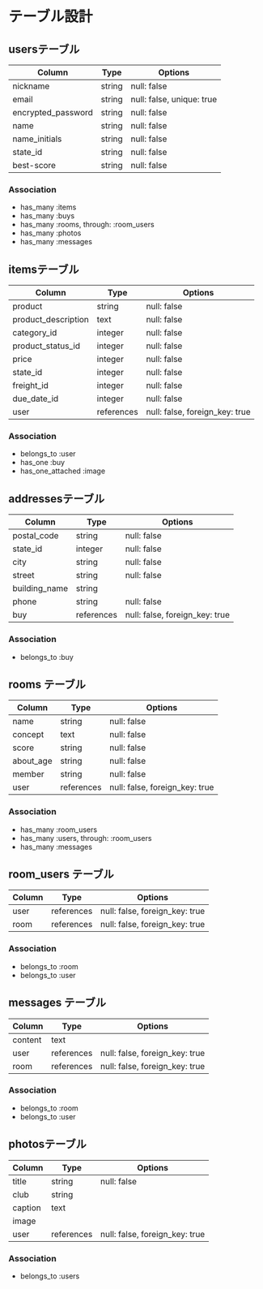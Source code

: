 # テーブル設計

## usersテーブル

| Column              | Type   | Options                   |
| ------------------- | ------ | ------------------------- |
| nickname            | string | null: false               |
| email               | string | null: false, unique: true |
| encrypted_password  | string | null: false               |
| name                | string | null: false               |
| name_initials       | string | null: false               |
| state_id            | string | null: false               |
| best-score          | string | null: false               |

### Association
- has_many :items
- has_many :buys
- has_many :rooms, through: :room_users
- has_many :photos
- has_many :messages


## itemsテーブル

| Column              | Type       | Options     |
| ------------------- | -----------| ----------- |
| product             | string     | null: false |
| product_description | text       | null: false |
| category_id         | integer    | null: false |
| product_status_id   | integer    | null: false |
| price               | integer    | null: false |
| state_id            | integer    | null: false |
| freight_id          | integer    | null: false |
| due_date_id         | integer    | null: false |
| user                | references | null: false, foreign_key: true |

### Association
- belongs_to :user
- has_one :buy
- has_one_attached :image

## addressesテーブル

| Column              | Type       | Options     |
| ------------------- | -----------| ----------- |
| postal_code         | string     | null: false |
| state_id            | integer    | null: false |
| city                | string     | null: false |
| street              | string     | null: false |
| building_name       | string     |             |
| phone               | string     | null: false |
| buy                 | references | null: false, foreign_key: true |

### Association

- belongs_to :buy

## rooms テーブル

| Column    | Type   | Options     |
| --------- | ------ | ----------- |
| name      | string | null: false |
| concept   | text   | null: false |
| score     | string | null: false |
| about_age | string | null: false |
| member    | string | null: false |
| user      | references | null: false, foreign_key: true |

### Association

- has_many :room_users
- has_many :users, through: :room_users
- has_many :messages

## room_users テーブル

| Column | Type       | Options                        |
| ------ | ---------- | ------------------------------ |
| user   | references | null: false, foreign_key: true |
| room   | references | null: false, foreign_key: true |

### Association

- belongs_to :room
- belongs_to :user

## messages テーブル

| Column  | Type       | Options                        |
| ------- | ---------- | ------------------------------ |
| content | text     |                                |
| user    | references | null: false, foreign_key: true |
| room    | references | null: false, foreign_key: true |

### Association

- belongs_to :room
- belongs_to :user

## photosテーブル

| Column            | Type       | Options                        |
| ------------------ | ------     | ------------------------------ |
| title              | string     | null: false                    |
| club               | string     |                                |
| caption            | text       |                                |
| image              |            |                                |
| user               | references | null: false, foreign_key: true |

### Association

- belongs_to :users